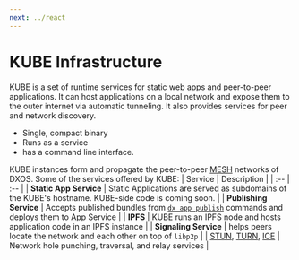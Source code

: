 ```yaml
---
next: ../react
---
```

# KUBE Infrastructure

KUBE is a set of runtime services for static web apps and peer-to-peer applications. It can host applications on a local network and expose them to the outer internet via automatic tunneling. It also provides services for peer and network discovery.

*   Single, compact binary
*   Runs as a service
*   has a command line interface.

KUBE instances form and propagate the peer-to-peer [MESH](../glossary#mesh) networks of DXOS. Some of the services offered by KUBE:
| Service | Description |
| :-- | :-- |
| **Static App Service** | Static Applications are served as subdomains of the KUBE's hostname. KUBE-side code is coming soon. |
| **Publishing Service** | Accepts published bundles from [`dx app publish`](../cli/publishing) commands and deploys them to App Service |
| **IPFS** | KUBE runs an IPFS node and hosts application code in an IPFS instance |
| **Signaling Service** | helps peers locate the network and each other on top of `libp2p` |
| [STUN](https://en.wikipedia.org/wiki/STUN), [TURN](https://en.wikipedia.org/wiki/Traversal_Using_Relays_around_NAT), [ICE](https://en.wikipedia.org/wiki/Interactive_Connectivity_Establishment) | Network hole punching, traversal, and relay services |